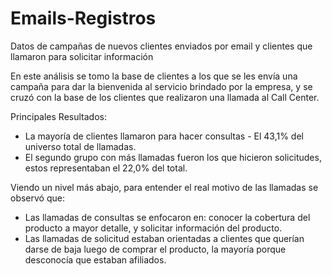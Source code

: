 # Emails-Registros
Datos de campañas de nuevos clientes enviados por email y clientes que llamaron para solicitar información

En este análisis se tomo la base de clientes a los que se les envía una campaña para dar la bienvenida al servicio brindado por la empresa, y se cruzó con la base de los clientes que realizaron una llamada al Call Center.

Principales Resultados:

- La mayoría de clientes llamaron para hacer consultas - El 43,1% del universo total de llamadas.
- El segundo grupo con más llamadas fueron los que hicieron solicitudes, estos representaban el 22,0% del total.

Viendo un nivel más abajo, para entender el real motivo de las llamadas se observó que:

- Las llamadas de consultas se enfocaron en: conocer la cobertura del producto a mayor detalle, y solicitar información del producto.
- Las llamadas de solicitud estaban orientadas a clientes que querían darse de baja luego de comprar el producto, la mayoría porque desconocía que estaban afiliados.
